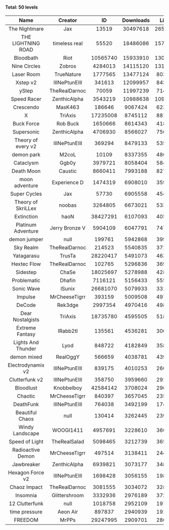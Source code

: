 #### Total: 50 levels

| Name | Creator | ID | Downloads | Likes |
|:---:|:---:|:---:|:---:|:---:|
| The Nightmare | Jax | 13519 | 30497618 | 2651473
| THE LIGHTNING ROAD | timeless real | 55520 | 18486086 | 1574159
| Bloodbath | Riot | 10565740 | 15933910 | 1307333
| Nine Circles | Zobros | 4284013 | 14115120 | 1313054
| Laser Room | TrueNature | 1777565 | 13477124 | 803488
| Xstep v2 | IIINePtunEIII | 341613 | 12099957 | 843613
| yStep | TheRealDarnoc | 70059 | 11997239 | 714206
| Speed Racer | ZenthicAlpha | 3543219 | 10988638 | 1097274
| Crescendo | MasK463 | 186646 | 9067424 | 623697
| X | TriAxis | 17235008 | 8745112 | 881722
| Buck Force | Rob Buck | 1650666 | 8614343 | 418882
| Supersonic | ZenthicAlpha | 4706930 | 8566027 | 756343
| Theory of every v2 | IIINePtunEIII | 369294 | 8479133 | 535207
| demon park | M2coL | 10109 | 8337355 | 486512
| Cataclysm | Ggb0y | 3979721 | 8058404 | 584008
| Death Moon  | Caustic | 8660411 | 7993188 | 827171
| moon adventure | Experience D | 1474319 | 6908010 | 359542
| Super Cycles | Jax | 57730 | 6905558 | 454554
| Theory of SkriLLex | noobas | 3264805 | 6673021 | 533280
| Extinction | haoN | 38427291 | 6107093 | 405604
| Platinum Adventure | Jerry Bronze V | 5904109 | 6047791 | 747849
| demon jumper | null | 199761 | 5942868 | 399347
| Sky Realm | TheRealDarnoc | 214523 | 5540835 | 371214
| Yatagarasu  | TrusTa | 28220417 | 5491073 | 463874
| Hextec Flow | TheRealDarnoc | 102765 | 5296836 | 369906
| Sidestep | ChaSe | 18025697 | 5278988 | 428617
| Problematic | Dhafin | 7116121 | 5156433 | 555378
| Sonic Wave | lSunix | 26681070 | 5079933 | 331579
| Impulse | MrCheeseTigrr | 393159 | 5009508 | 497288
| DeCode | Rek3dge | 2997354 | 4970416 | 498886
| Dear Nostalgists | TriAxis | 18735780 | 4595505 | 518598
| Extreme Fantasy | IRabb2tI | 135561 | 4536281 | 306759
| Lights And Thunder | Lyod | 848722 | 4182849 | 358416
| demon mixed | RealOggY | 566659 | 4038781 | 439701
| Electrodynamix v2 | IIINePtunEIII | 839175 | 4010253 | 266048
| Clutterfunk v2 | IIINePtunEIII | 358750 | 3959660 | 291559
| Bloodlust | Knobbelboy | 42584142 | 3708024 | 296689
| Chaotic | MrCheeseTigrr | 840397 | 3657045 | 235819
| DeathFunk | IIINePtunEIII | 764038 | 3492199 | 174269
| Beautiful Chaos | null | 130414 | 3262445 | 239283
| Windy Landscape | WOOGI1411 | 4957691 | 3228610 | 360879
| Speed of Light | TheRealSalad | 5098465 | 3212739 | 365542
| Radioactive Demon | MrCheeseTigrr | 497514 | 3138411 | 244752
| Jawbreaker | ZenthicAlpha | 6939821 | 3073177 | 348202
| Hexagon Force v2 | IIINePtunEIII | 1698428 | 3056155 | 198544
| Chaoz Impact | TheRealDarnoc | 3081555 | 3034072 | 328021
| Insomnia | Glittershroom | 3332936 | 2976189 | 372002
| 12 Clutterfunk | null | 1018758 | 2952109 | 197039
| time pressure | Aeon Air | 897837 | 2940939 | 191984
| FREEDOM | MrPPs | 29247995 | 2909701 | 286202
